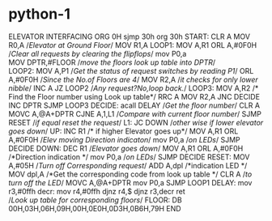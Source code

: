 # python-1
ELEVATOR INTERFACING
ORG 	0H
sjmp	30h
org	30h
START:  CLR     A
MOV     R0,A	  	 /*Elevator at Ground Floor*/
 MOV     R1,A
LOOP1:  MOV     A,R1
 ORL     A,#0F0H	    /*Clear  all requests by clearing the flipflops*/
 mov P0,a 		
 MOV     DPTR,#FLOOR	/*move the floors look up table into DPTR*/   
 LOOP2:  MOV     A,P1	    /*Get the status of request switches by reading P1*/
   ORL     A,#0F0H	    /*Since the No.of Floors are 4*/
   MOV     R2,A		/*it checks for only lower nibble*/
    INC     A
     JZ      LOOP2	    /*Any request?No,loop back.*/
    LOOP3:  MOV     A,R2		/* Find the Floor number using Look up table*/
    RRC     A
     MOV     R2,A
     JNC     DECIDE
     INC     DPTR
     SJMP    LOOP3
      DECIDE: acall   DELAY	    /*Get the floor number*/
       CLR     A
       MOVC    A,@A+DPTR
       CJNE    A,1,L1	    /*Compare with current floor number*/
        SJMP    RESET	    /*if equal reset the request*/ 
        L1:     JC      DOWN	    /*other wise if lower elevator goes down*/
        UP:     INC     R1	    	/* if higher Elevator goes up*/
        MOV     A,R1
        ORL     A,#0F0H	    /*Elev moving Direction indicaton*/ 
        mov P0,a	    /*on LEDs*/
        SJMP    DECIDE
        DOWN:   DEC     R1	        /*Elevator goes down*/
        MOV     A,R1
        ORL     A,#0F0H	    /*Direction indication */
        mov		P0,a	    /*on LEDs*/
        SJMP    DECIDE
        RESET:  MOV     A,#05H      /*Turn off Corresponding request*/ 
        ADD     A,dpl	    /*indication LED */
        MOV     dpl,A		/*Get the corresponding code from look up table */
        CLR     A	   		/*to turn off the LED*/
        MOVC    A,@A+DPTR
        mov P0,a
        SJMP    LOOP1
       DELAY:  mov   r3,#0ffh
       decr:  mov	r4,#0ffh
        djnz   r4,$
         djnz	r3,decr
         ret        
			 /*Look up table for corresponding floors*/
        FLOOR:  DB      00H,03H,06H,09H,00H,0E0H,0D3H,0B6H,79H
      END
